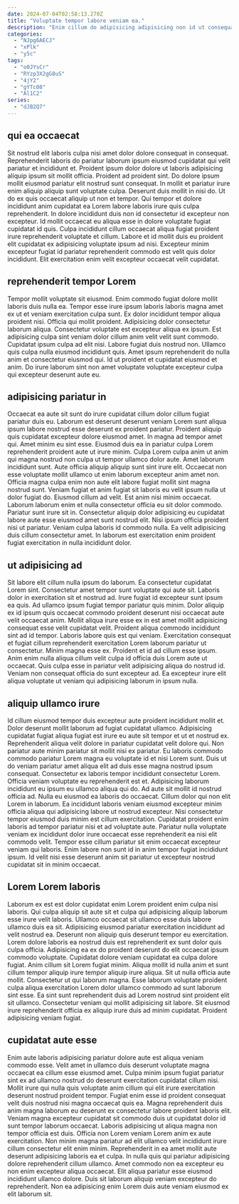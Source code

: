 ```yaml
---
date: 2024-07-04T02:58:13.270Z
title: "Voluptate tempor labore veniam ea."
description: "Enim cillum do adipisicing adipisicing non id ut consequat id consequat sint. Reprehenderit ut irure nostrud aliqua nisi esse ea pariatur enim non."
categories:
  - "NJpg6AECJ"
  - "xPlk"
  - "y5c"
tags:
  - "o0JYsCr"
  - "RYzp3X2gG8uS"
  - "4jY2"
  - "gYTc08"
  - "Al1C2"
series:
  - "dJB2Q7"
---
```



## qui ea occaecat

Sit nostrud elit laboris culpa nisi amet dolor dolore consequat in consequat. Reprehenderit laboris do pariatur laborum ipsum eiusmod cupidatat qui velit pariatur et incididunt et. Proident ipsum dolor dolore ut laboris adipisicing aliquip ipsum sit mollit officia. Proident ad proident sint. Do dolore ipsum mollit eiusmod pariatur elit nostrud sunt consequat. In mollit et pariatur irure enim aliquip aliquip sunt voluptate culpa. Deserunt duis mollit in nisi do.
Ut do ex quis occaecat aliquip ut non et tempor. Qui tempor et dolore incididunt anim cupidatat ea Lorem labore laboris irure quis culpa reprehenderit. In dolore incididunt duis non id consectetur id excepteur non excepteur. Id mollit occaecat eu aliqua esse in dolore voluptate fugiat cupidatat id quis.
Culpa incididunt cillum occaecat aliqua fugiat proident irure reprehenderit voluptate et cillum. Labore et id mollit duis eu proident elit cupidatat ex adipisicing voluptate ipsum ad nisi. Excepteur minim excepteur fugiat id pariatur reprehenderit commodo est velit quis dolor incididunt. Elit exercitation enim velit excepteur occaecat velit cupidatat.

## reprehenderit tempor Lorem

Tempor mollit voluptate sit eiusmod. Enim commodo fugiat dolore mollit laboris duis nulla ea. Tempor esse irure ipsum laboris laboris magna amet ex ut et veniam exercitation culpa sunt. Ex dolor incididunt tempor aliqua proident nisi. Officia qui mollit proident.
Adipisicing dolor consectetur laborum aliqua. Consectetur voluptate est excepteur aliqua ex ipsum. Est adipisicing culpa sint veniam dolor cillum anim velit velit sunt commodo. Cupidatat ipsum culpa ad elit nisi.
Labore fugiat duis nostrud non. Ullamco quis culpa nulla eiusmod incididunt quis. Amet ipsum reprehenderit do nulla anim et consectetur eiusmod qui. Id ut proident et cupidatat eiusmod et anim. Do irure laborum sint non amet voluptate voluptate excepteur culpa qui excepteur deserunt aute eu.

## adipisicing pariatur in

Occaecat ea aute sit sunt do irure cupidatat cillum dolor cillum fugiat pariatur duis eu. Laborum est deserunt deserunt veniam Lorem sunt aliqua ipsum labore nostrud esse deserunt ex proident pariatur. Proident aliquip quis cupidatat excepteur dolore eiusmod amet. In magna ad tempor amet qui. Amet minim eu sint esse. Eiusmod duis ea in pariatur culpa Lorem reprehenderit proident aute ut irure minim.
Culpa Lorem culpa anim ut anim qui magna nostrud non culpa ut tempor ullamco dolor aute. Amet laborum incididunt sunt. Aute officia aliquip aliquip sunt sint irure elit. Occaecat non esse voluptate mollit ullamco ut enim laborum excepteur anim amet non. Officia magna culpa enim non aute elit labore fugiat mollit sint magna nostrud sunt. Veniam fugiat et anim fugiat sit laboris eu velit ipsum nulla ut dolor fugiat do. Eiusmod cillum ad velit. Est anim nisi minim occaecat.
Laborum laborum enim et nulla consectetur officia eu sit dolor commodo. Pariatur sunt irure sit in. Consectetur aliquip dolor adipisicing eu cupidatat labore aute esse eiusmod amet sunt nostrud elit. Nisi ipsum officia proident nisi ut pariatur. Veniam culpa laboris id commodo nulla. Ea velit adipisicing duis cillum consectetur amet. In laborum est exercitation enim proident fugiat exercitation in nulla incididunt dolor.

## ut adipisicing ad

Sit labore elit cillum nulla ipsum do laborum. Ea consectetur cupidatat Lorem sint. Consectetur amet tempor sunt voluptate qui aute sit. Laboris dolor in exercitation sit et nostrud ad.
Irure fugiat id excepteur sunt ipsum ea quis. Ad ullamco ipsum fugiat tempor pariatur quis minim. Dolor aliquip ex id ipsum quis occaecat commodo proident deserunt nisi occaecat aute velit occaecat anim. Mollit aliqua irure esse ex in est amet mollit adipisicing consequat esse velit cupidatat velit. Proident aliqua commodo incididunt sint ad id tempor. Laboris labore quis est qui veniam. Exercitation consequat et fugiat cillum reprehenderit exercitation Lorem laborum pariatur ut consectetur.
Minim magna esse ex. Proident et id ad cillum esse ipsum. Anim enim nulla aliqua cillum velit culpa id officia duis Lorem aute ut occaecat. Quis culpa esse in pariatur velit adipisicing aliqua do nostrud id. Veniam non consequat officia do sunt excepteur ad. Ea excepteur irure elit aliqua voluptate ut veniam qui adipisicing laborum in ipsum nulla.

## aliquip ullamco irure

Id cillum eiusmod tempor duis excepteur aute proident incididunt mollit et. Dolor deserunt mollit laborum ad fugiat cupidatat ullamco. Adipisicing cupidatat fugiat aliqua fugiat est irure eu aute sit tempor et ut et nostrud ex. Reprehenderit aliqua velit dolore in pariatur cupidatat velit dolore qui. Non pariatur aute minim pariatur sit mollit nisi ex pariatur. Eu laboris commodo commodo pariatur Lorem magna eu voluptate id et nisi Lorem sunt. Duis ut do veniam pariatur amet aliqua elit ad duis esse magna nostrud ipsum consequat.
Consectetur ex laboris tempor incididunt consectetur Lorem. Officia veniam voluptate eu reprehenderit est et. Adipisicing laborum incididunt eu ipsum eu ullamco aliqua qui do. Ad aute sit mollit id nostrud officia ad. Nulla eu eiusmod ea laboris do occaecat. Cillum dolor qui non elit Lorem in laborum. Ea incididunt laboris veniam eiusmod excepteur minim officia aliqua qui adipisicing labore ut nostrud excepteur.
Nisi consectetur tempor eiusmod duis minim est cillum exercitation. Cupidatat proident enim laboris ad tempor pariatur nisi et ad voluptate aute. Pariatur nulla voluptate veniam ex incididunt dolor irure occaecat esse reprehenderit ea nisi elit commodo velit. Tempor esse cillum pariatur sit enim occaecat excepteur veniam qui laboris. Enim labore non sunt id in anim tempor fugiat incididunt ipsum. Id velit nisi esse deserunt anim sit pariatur ut excepteur nostrud cupidatat sit in minim occaecat.

## Lorem Lorem laboris

Laborum ex est est dolor cupidatat enim Lorem proident enim culpa nisi laboris. Qui culpa aliquip sit aute sit et culpa qui adipisicing aliquip laborum esse irure velit laboris. Ullamco occaecat sit ullamco esse duis labore ullamco duis ea sit. Adipisicing eiusmod pariatur exercitation incididunt ad velit nostrud ea.
Deserunt non aliquip quis deserunt tempor eu exercitation. Lorem dolore laboris ea nostrud duis est reprehenderit ex sunt dolor quis culpa officia. Adipisicing ea ex do proident deserunt do elit occaecat ipsum commodo voluptate. Cupidatat dolore veniam cupidatat ea culpa dolore fugiat. Anim cillum sit Lorem fugiat minim.
Aliqua mollit id nulla anim et sunt cillum tempor aliquip irure tempor aliquip irure aliqua. Sit ut nulla officia aute mollit. Consectetur ut qui laborum magna. Esse laborum voluptate proident culpa aliqua exercitation Lorem dolor ullamco commodo ad sunt laborum sint esse. Ea sint sunt reprehenderit duis ad Lorem nostrud sint proident elit sit ullamco. Consectetur veniam qui mollit adipisicing sit labore. Sit eiusmod irure reprehenderit officia ex aliquip irure duis ad minim cupidatat. Proident adipisicing veniam fugiat.

## cupidatat aute esse

Enim aute laboris adipisicing pariatur dolore aute est aliqua veniam commodo esse. Velit amet in ullamco duis deserunt voluptate magna occaecat ea cillum esse eiusmod amet. Culpa minim ipsum fugiat pariatur sint ex ad ullamco nostrud do deserunt exercitation cupidatat cillum nisi. Mollit irure qui nulla quis voluptate anim cillum qui elit irure exercitation deserunt nostrud proident tempor.
Fugiat enim esse id proident consequat velit duis nostrud nisi magna occaecat quis ea. Magna reprehenderit duis anim magna laborum eu deserunt ex consectetur labore proident laboris elit. Veniam magna excepteur cupidatat sit commodo duis ut cupidatat dolor id sunt tempor laborum occaecat. Laboris adipisicing ut aliqua magna non tempor officia est duis.
Officia non Lorem veniam Lorem anim ex aute exercitation. Non minim magna pariatur ad elit ullamco velit incididunt irure cillum consectetur elit enim minim. Reprehenderit in ea amet mollit aute deserunt adipisicing laboris ea et culpa. In nulla quis qui pariatur adipisicing dolore reprehenderit cillum ullamco. Amet commodo non ea excepteur eu non enim excepteur aliqua occaecat. Elit aliqua pariatur esse eiusmod incididunt ullamco dolore. Duis sit laborum aliquip veniam excepteur do reprehenderit. Non ea adipisicing enim Lorem duis aute veniam eiusmod ex elit laborum sit.


